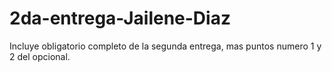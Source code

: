 # 2da-entrega-Jailene-Diaz
Incluye obligatorio completo de la segunda entrega, mas puntos numero 1 y 2 del opcional.
